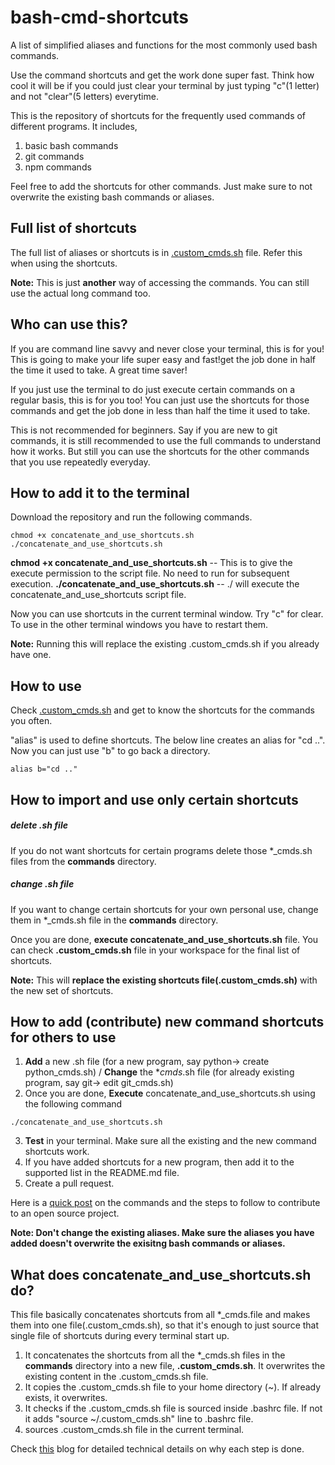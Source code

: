 # bash-cmd-shortcuts
A list of simplified aliases and functions for the most commonly used bash commands.

Use the command shortcuts and get the work done super fast. Think how cool it will be if you could just clear your terminal by just typing "c"(1 letter) and not "clear"(5 letters) everytime.

This is the repository of shortcuts for the frequently used commands of different programs.
It includes,
1. basic bash commands
2. git commands
3. npm commands

Feel free to add the shortcuts for other commands. Just make sure to not overwrite the existing bash commands or aliases. 

## Full list of shortcuts

The full list of aliases or shortcuts is in [.custom_cmds.sh](.custom_cmds.sh) file. Refer this when using the shortcuts.

**Note:** This is just **another** way of accessing the commands. You can still use the actual long command too. 

## Who can use this?

If you are command line savvy and never close your terminal, this is for you! This is going to make your life super easy and fast!get the job done in half the time it used to take. A great time saver!

If you just use the terminal to do just execute certain commands on a regular basis, this is for you too! You can just use the shortcuts for those commands and get the job done in less than half the time it used to take.

This is not recommended for beginners. Say if you are new to git commands, it is still recommended to use the full commands to understand how it works. But still you can use the shortcuts for the other commands that you use repeatedly everyday.

## How to add it to the terminal

Download the repository and run the following commands.
```
chmod +x concatenate_and_use_shortcuts.sh
./concatenate_and_use_shortcuts.sh
```
**chmod +x concatenate_and_use_shortcuts.sh** -- This is to give the execute permission to the script file. No need to run for subsequent execution.
**./concatenate_and_use_shortcuts.sh** -- ./ will execute the concatenate_and_use_shortcuts script file.

Now you can use shortcuts in the current terminal window. Try "c" for clear. To use in the other terminal windows you have to restart them.

**Note:** Running this will replace the existing .custom_cmds.sh if you already have one.

## How to use

Check [.custom_cmds.sh](.custom_cmds.sh) and get to know the shortcuts for the commands you often. 

"alias" is used to define shortcuts. The below line creates an alias for "cd ..". Now you can just use "b" to go back a directory.
```
alias b="cd .."
```

## How to import and use only certain shortcuts 

##### delete .sh file
If you do not want shortcuts for certain programs delete those *_cmds.sh files from the **commands** directory. 

##### change .sh file
If you want to change certain shortcuts for your own personal use, change them in *_cmds.sh file in the **commands** directory.

Once you are done, **execute concatenate_and_use_shortcuts.sh** file. You can check **.custom_cmds.sh** file in your workspace for the final list of shortcuts.

**Note:** This will **replace the existing shortcuts file(.custom_cmds.sh)** with the new set of shortcuts. 

## How to add (contribute) new command shortcuts for others to use

1. **Add** a new .sh file (for a new program, say python-> create python_cmds.sh) / **Change** the *_cmds_.sh file (for already existing program, say git-> edit git_cmds.sh)
2. Once you are done, **Execute** concatenate_and_use_shortcuts.sh using the following command 
```
./concatenate_and_use_shortcuts.sh
```
3. **Test** in your terminal. Make sure all the existing and the new command shortcuts work. 
4. If you have added shortcuts for a new program, then add it to the supported list in the README.md file.
4. Create a pull request.

Here is a [quick post](TO-DO) on the commands and the steps to follow to contribute to an open source project.

**Note: Don't change the existing aliases. Make sure the aliases you have added doesn't overwrite the exisitng bash commands or aliases.**

## What does **concatenate_and_use_shortcuts.sh** do?

This file basically concatenates shortcuts from all *_cmds.file and makes them into one file(.custom_cmds.sh), so that it's enough to just source that single file of shortcuts during every terminal start up.

1. It concatenates the shortcuts from all the *_cmds.sh files in the **commands** directory into a new file, **.custom_cmds.sh**. It overwrites the existing content in the .custom_cmds.sh file.
2. It copies the .custom_cmds.sh file to your home directory (~). If already exists, it overwrites.
3. It checks if the .custom_cmds.sh file is sourced inside .bashrc file. If not it adds "source ~/.custom_cmds.sh" line to .bashrc file.
4. sources .custom_cmds.sh file in the current terminal.

Check [this](TO-DO) blog for detailed technical details on why each step is done.
